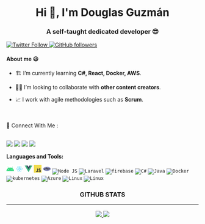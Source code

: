 <h1 align="center">Hi 👋, I'm Douglas Guzmán</h1>
<h3 align="center">A self-taught dedicated developer 😎 </h3>

<a href="https://twitter.com/Gdegentleman_"> ![Twitter Follow](https://img.shields.io/twitter/follow/Gdegentleman_?label=Gdegentleman_&style=social) </a>
<a href="https://github.com/DouglasG96"> ![GitHub followers](https://img.shields.io/github/followers/DouglasG96?label=DouglasG96&style=social) </a>

#### About me 😃

-  🏗 I’m currently learning **C#, React, Docker, AWS**.

- 🤲🏼 I’m looking to collaborate with **other content creators**.

- 📈 I work with agile methodologies such as **Scrum**.

 <br>

<p>
  📣 Connect With Me :<br/>
   <br>

<a href="mailto:drgb96@gmail.com?subject=[GitHub]%20🔥%20Want%20To%20contact&body=Hello Douglas Guzman%20..."><img src="https://img.shields.io/badge/e‑mail-D14836.svg?style=for-the-badge&logo=GMail&logoColor=white"/></a>
<a href="https://www.instagram.com/douglasguzman_96/"><img src="https://img.shields.io/badge/instagram-E4405F.svg?style=for-the-badge&logo=instagram&logoColor=white"/></a>
<a href="https://www.linkedin.com/in/douglas-guzman-863b76183/"><img src="https://img.shields.io/badge/linkedin-0077B5.svg?style=for-the-badge&logo=linkedin&logoColor=white"/></a>
<a href="https://twitter.com/Gdegentleman_"><img src="https://img.shields.io/badge/twitter-0077B5.svg?style=for-the-badge&logo=twitter&logoColor=white"/></a>

</p>

**Languages and Tools:**

<code><img height="20" src="https://raw.githubusercontent.com/github/explore/80688e429a7d4ef2fca1e82350fe8e3517d3494d/topics/android/android.png"></code>
<code><img height="20" src="https://raw.githubusercontent.com/github/explore/80688e429a7d4ef2fca1e82350fe8e3517d3494d/topics/react/react.png"></code>
<code><img height="20" src="https://raw.githubusercontent.com/github/explore/80688e429a7d4ef2fca1e82350fe8e3517d3494d/topics/vue/vue.png"></code>
<code><img height="20" src="https://raw.githubusercontent.com/github/explore/80688e429a7d4ef2fca1e82350fe8e3517d3494d/topics/javascript/javascript.png"></code>
<code><img height="20" src="https://raw.githubusercontent.com/github/explore/80688e429a7d4ef2fca1e82350fe8e3517d3494d/topics/php/php.png"></code>
<code><img src="https://www.vectorlogo.zone/logos/nodejs/nodejs-icon.svg" alt="Node JS" width="22" height="22"/></code>
<code><img src="https://www.vectorlogo.zone/logos/laravel/laravel-icon.svg" alt="Laravel" width="22" height="22"/></code>
<code><img src="https://www.vectorlogo.zone/logos/firebase/firebase-icon.svg" alt="firebase" width="22" height="22"/></code>
<code><img src="https://www.vectorlogo.zone/logos/dotnet/dotnet-icon.svg" alt="C#" width="22" height="22"/></code>
<code><img src="https://www.vectorlogo.zone/logos/java/java-icon.svg" alt="Java" width="22" height="22"/></code>
<code><img src="https://www.vectorlogo.zone/logos/docker/docker-icon.svg" alt="Docker" width="22" height="22"/></code>
<code><img src="https://www.vectorlogo.zone/logos/kubernetes/kubernetes-icon.svg" alt="kubernetes" width="22" height="22"/></code>
<code><img src="https://www.vectorlogo.zone/logos/microsoft_azure/microsoft_azure-icon.svg" alt="Azure" width="22" height="22"/></code>
<code><img src="https://www.vectorlogo.zone/logos/linux/linux-icon.svg" alt="Linux" width="22" height="22"/></code>
<code><img src="https://www.vectorlogo.zone/logos/swift/swift-icon.svg" alt="Linux" width="22" height="22"/></code>

<!-- AQUI ESTUVO MUZA PROGRAMMER-->

<h3 align="center">GITHUB STATS<hr/></h3>

<p align="center">
<a href="https://github.com/DouglasG96">
  <img height="180em" src="https://github-readme-stats-eight-theta.vercel.app/api?username=DouglasG96&show_icons=true&theme=dracula&include_all_commits=true&count_private=true"/>
  <img height="180em" src="https://github-readme-stats-eight-theta.vercel.app/api/top-langs/?username=DouglasG96&layout=compact&langs_count=8&theme=merko"/>
</a>
</p>
